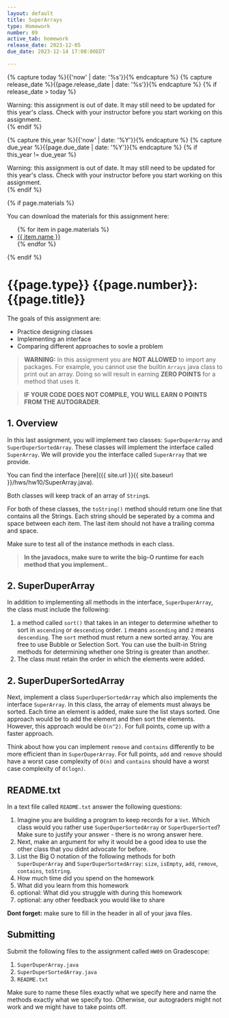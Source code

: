 ```yaml
---
layout: default
title: SuperArrays
type: Homework
number: 09
active_tab: homework
release_date: 2023-12-05
due_date: 2023-12-14 17:00:00EDT

---
```


<!-- Check whether the assignment is ready to release -->
{% capture today %}{{'now' | date: '%s'}}{% endcapture %}
{% capture release_date %}{{page.release_date | date: '%s'}}{% endcapture %}
{% if release_date > today %} 
<div class="alert alert-danger">
Warning: this assignment is out of date.  It may still need to be updated for this year's class.  Check with your instructor before you start working on this assignment.
</div>
{% endif %}
<!-- End of check whether the assignment is up to date -->


<!-- Check whether the assignment is up to date -->
{% capture this_year %}{{'now' | date: '%Y'}}{% endcapture %}
{% capture due_year %}{{page.due_date | date: '%Y'}}{% endcapture %}
{% if this_year != due_year %} 
<div class="alert alert-danger">
Warning: this assignment is out of date.  It may still need to be updated for this year's class.  Check with your instructor before you start working on this assignment.
</div>
{% endif %}
<!-- End of check whether the assignment is up to date -->



{% if page.materials %}
<div class="alert alert-info">
You can download the materials for this assignment here:
<ul>
{% for item in page.materials %}
<li><a href="{{item.url}}">{{ item.name }}</a></li>
{% endfor %}
</ul>


</div>
{% endif %}




{{page.type}} {{page.number}}: {{page.title}}
=============================================================

The goals of this assignment are:

- Practice designing classes
- Implementing an interface
- Comparing different approaches to sovle a problem

> **WARNING:** In this assignment you are **NOT ALLOWED** to import any packages. For example, you cannot use the builtin `Arrays` java class to print out an array. Doing so will result in earning **ZERO POINTS** for a method that uses it.

> **IF YOUR CODE DOES NOT COMPILE, YOU WILL EARN 0 POINTS FROM THE AUTOGRADER**.


## 1. Overview

In this last assignment, you will implement two classes: `SuperDuperArray` and `SuperDuperSortedArray`. These classes will implement the interface called `SuperArray`. We will provide you the interface called `SuperArray` that we provide.

You can find the interface [here]({{ site.url }}{{ site.baseurl }}/hws/hw10/SuperArray.java).

Both classes will keep track of an array of `String`s.

For both of these classes, the `toString()` method should return one line that contains all the Strings. Each string should be seperated by a comma and space between each item. The last item should not have a trailing comma and space. 

Make sure to test all of the instance methods in each class.

> **In the javadocs, make sure to write the big-O runtime for each method that you implement.**. 

## 2. SuperDuperArray

In addition to implementing all methods in the interface, `SuperDuperArray`, the class must include the following:

1. a method called `sort()` that takes in an integer to determine whether to sort in `ascending` or `descending` order. `1` means `ascending` and `2` means `descending`. The `sort` method must return a new sorted array. You are free to use Bubble or Selection Sort. You can use the built-in String methods for determining whether one String is greater than another.
2. The class must retain the order in which the elements were added.


## 2. SuperDuperSortedArray

Next, implement a class `SuperDuperSortedArray` which also implements the interface `SuperArray`. In this class, the array of elements must always be sorted. Each time an element is added, make sure the list stays sorted. One approach would be to add the element and then sort the elements. However, this approach would be `O(n^2)`. For full points, come up with a faster approach.

Think about how you can implement `remove` and `contains` differently to be more efficient than in `SuperDuperArray`. For full points, `add` and `remove` should have a worst case complexity of `O(n)` and `contains` should have a worst case complexity of `O(logn)`.

## README.txt

In a text file called `README.txt` answer the following questions:

1. Imagine you are building a program to keep records for a `Vet`. Which class would you rather use `SuperDuperSortedArray` or `SuperDuperSorted`? Make sure to justify your answer - there is no wrong answer here.
2. Next, make an argument for why it would be a good idea to use the other class that you didnt advocate for before.
3. List the Big O notation of the following methods for both `SuperDuperArray` and `SuperDuperSortedArray`: `size`, `isEmpty`, `add`, `remove`, `contains`, `toString`.
4. How much time did you spend on the homework
5. What did you learn from this homework
6. optional: What did you struggle with during this homework
7. optional: any other feedback you would like to share

**Dont forget:** make sure to fill in the header in all of your java files.

## Submitting

Submit the following files to the assignment called `HW09` on Gradescope:

1. `SuperDuperArray.java`
1. `SuperDuperSortedArray.java `
4. `README.txt`

Make sure to name these files exactly what we specify here and name the methods exactly what we specify too. Otherwise,
our autograders might not work and we might have to take points off.
